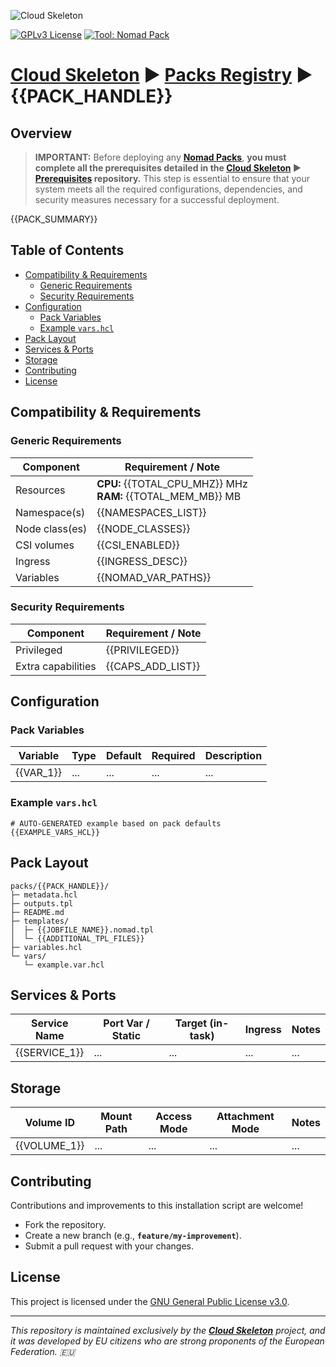 ![Cloud Skeleton](../../assets/logo.jpg)

[![GPLv3 License](https://img.shields.io/badge/License-GPLv3-blue.svg)](LICENSE) [![Tool: Nomad Pack](https://img.shields.io/badge/Tool-Nomad_Pack-green)]()

# **[Cloud Skeleton][cloud-skeleton]** ► **[Packs Registry][packs-registry]**  ► **{{PACK_HANDLE}}**

## Overview

> **IMPORTANT:** Before deploying any **[Nomad Packs][hashicorp-nomad-packs]**, **you must complete all the prerequisites detailed in the **[Cloud Skeleton][cloud-skeleton]** ► **[Prerequisites][prerequisites]** repository.** This step is essential to ensure that your system meets all the required configurations, dependencies, and security measures necessary for a successful deployment.

{{PACK_SUMMARY}}

## Table of Contents

- [Compatibility & Requirements](#compatibility--requirements)
  - [Generic Requirements](#generic-requirements)
  - [Security Requirements](#security-requirements)
- [Configuration](#configuration)
  - [Pack Variables](#pack-variables)
  - [Example `vars.hcl`](#example-varshcl)
- [Pack Layout](#pack-layout)
- [Services & Ports](#services--ports)
- [Storage](#storage)
- [Contributing](#contributing)
- [License](#license)

## Compatibility & Requirements

### Generic Requirements

| Component      | Requirement / Note      |
|----------------|-------------------------|
| Resources      | **CPU:** {{TOTAL_CPU_MHZ}} MHz <br> **RAM:** {{TOTAL_MEM_MB}} MB |
| Namespace(s)   | {{NAMESPACES_LIST}}     |
| Node class(es) | {{NODE_CLASSES}}        |
| CSI volumes    | {{CSI_ENABLED}}         |
| Ingress        | {{INGRESS_DESC}}        |
| Variables      | {{NOMAD_VAR_PATHS}}     |

### Security Requirements

| Component          | Requirement / Note |
|--------------------|--------------------|
| Privileged         | {{PRIVILEGED}}     |
| Extra capabilities | {{CAPS_ADD_LIST}}  |

## Configuration

### Pack Variables

<!-- BEGIN_AUTO:VARIABLES_TABLE -->
| Variable  | Type | Default | Required | Description |
|-----------|------|---------|----------|-------------|
| {{VAR_1}} | ...  | ...     | ...      | ...         |
<!-- END_AUTO:VARIABLES_TABLE -->

### Example `vars.hcl`

```hcl
# AUTO-GENERATED example based on pack defaults
{{EXAMPLE_VARS_HCL}}
```

## Pack Layout

```
packs/{{PACK_HANDLE}}/
├─ metadata.hcl
├─ outputs.tpl
├─ README.md
├─ templates/
│  ├─ {{JOBFILE_NAME}}.nomad.tpl
│  └─ {{ADDITIONAL_TPL_FILES}}
├─ variables.hcl
└─ vars/
   └─ example.var.hcl
```

## Services & Ports

<!-- BEGIN_AUTO:SERVICES_TABLE -->
| Service Name  | Port Var / Static | Target (in-task) | Ingress | Notes |
|---------------|-------------------|------------------|---------|-------|
| {{SERVICE_1}} | ...               | ...              | ...     | ...   |
<!-- END_AUTO:SERVICES_TABLE -->

## Storage

<!-- BEGIN_AUTO:VOLUMES_TABLE -->
| Volume ID    | Mount Path | Access Mode | Attachment Mode | Notes |
|--------------|------------|-------------|-----------------|-------|
| {{VOLUME_1}} | ...        | ...         | ...             | ...   |
<!-- END_AUTO:VOLUMES_TABLE -->

## Contributing

Contributions and improvements to this installation script are welcome!  
- Fork the repository.  
- Create a new branch (e.g., **`feature/my-improvement`**).  
- Submit a pull request with your changes.

## License

This project is licensed under the [GNU General Public License v3.0](LICENSE).

---

*This repository is maintained exclusively by the **[Cloud Skeleton][cloud-skeleton]** project, and it was developed by EU citizens who are strong proponents of the European Federation. 🇪🇺*

<!-- Reference -->
[cloud-skeleton]: https://github.com/cloud-skeleton/
[hashicorp-nomad]: https://developer.hashicorp.com/nomad/tutorials/get-started
[hashicorp-nomad-packs]: https://developer.hashicorp.com/nomad/tools/nomad-pack
[packs-registry]: https://github.com/cloud-skeleton/packs-registry/
[prerequisites]: https://github.com/cloud-skeleton/prerequisites
